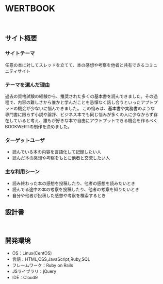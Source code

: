 # WERTBOOK
​
## サイト概要
### サイトテーマ
任意の本に対してスレッドを立てて、本の感想や考察を他者と共有できるコミュニティサイト
​
### テーマを選んだ理由
過去の資格試験の経験から、推奨された多くの基本書を読んできました。その過程で、内容の難しさから誰かと学んだことを忌憚なく話し合うといったアプトプットの機会が少ないに悩んできました。
この悩みは、基本書や実務書のような専門書に限らず小説や論評、ビジネス本でも同じ悩みが多くの人に少なからず存在していると考え、誰もが好きな本で自由にアウトプットできる機会を作るべくBOOKWERTの制作を決めました。

### ターゲットユーザ
- 読んでいる本の内容を言語化して記録したい人
- 読んだ本の感想や考察をもとに他者と交流したい人
​
### 主な利用シーン
- 読み終わった本の感想を投稿したり、他者の感想を読みたいとき
- 読んでる途中の本の考察を投稿したり、他者の考察を知りたいとき
- 自分や他者が投稿した感想や考察を検索するとき
​
## 設計書
<!--テーマを設定・提出する時点では不要です-->
​
## 開発環境
- OS：Linux(CentOS)
- 言語：HTML,CSS,JavaScript,Ruby,SQL
- フレームワーク：Ruby on Rails
- JSライブラリ：jQuery
- IDE：Cloud9
​